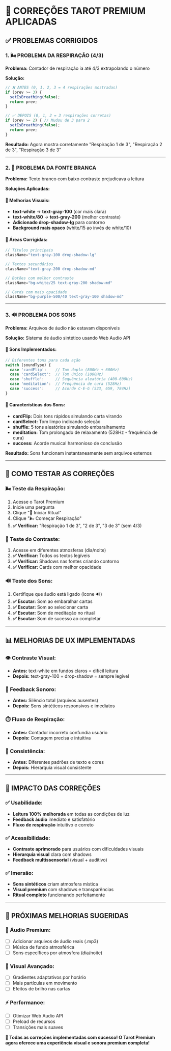 # 🔧 CORREÇÕES TAROT PREMIUM APLICADAS

## ✅ **PROBLEMAS CORRIGIDOS**

### **1. 🌬️ PROBLEMA DA RESPIRAÇÃO (4/3)**
**Problema:** Contador de respiração ia até 4/3 extrapolando o número

**Solução:**
```javascript
// ❌ ANTES (0, 1, 2, 3 = 4 respirações mostradas)
if (prev >= 3) {
  setIsBreathing(false);
  return prev;
}

// ✅ DEPOIS (0, 1, 2 = 3 respirações corretas)
if (prev >= 2) { // Mudou de 3 para 2
  setIsBreathing(false);
  return prev;
}
```

**Resultado:** Agora mostra corretamente "Respiração 1 de 3", "Respiração 2 de 3", "Respiração 3 de 3"

---

### **2. 📝 PROBLEMA DA FONTE BRANCA**
**Problema:** Texto branco com baixo contraste prejudicava a leitura

**Soluções Aplicadas:**

#### **🎨 Melhorias Visuais:**
- **text-white** → **text-gray-100** (cor mais clara)
- **text-white/80** → **text-gray-200** (melhor contraste)
- **Adicionado drop-shadow-lg** para contorno
- **Background mais opaco** (white/15 ao invés de white/10)

#### **📍 Áreas Corrigidas:**
```javascript
// Títulos principais
className="text-gray-100 drop-shadow-lg"

// Textos secundários  
className="text-gray-200 drop-shadow-md"

// Botões com melhor contraste
className="bg-white/25 text-gray-200 shadow-md"

// Cards com mais opacidade
className="bg-purple-500/40 text-gray-100 shadow-md"
```

---

### **3. 🔊 PROBLEMA DOS SONS**
**Problema:** Arquivos de áudio não estavam disponíveis

**Solução:** Sistema de áudio sintético usando Web Audio API

#### **🎵 Sons Implementados:**
```javascript
// Diferentes tons para cada ação
switch (soundType) {
  case 'cardFlip':    // Tom duplo (800Hz + 600Hz)
  case 'cardSelect':  // Tom único (1000Hz)
  case 'shuffle':     // Sequência aleatória (400-600Hz)
  case 'meditation':  // Frequência de cura (528Hz)
  case 'success':     // Acorde C-E-G (523, 659, 784Hz)
}
```

#### **🎼 Características dos Sons:**
- **cardFlip:** Dois tons rápidos simulando carta virando
- **cardSelect:** Tom limpo indicando seleção
- **shuffle:** 5 tons aleatórios simulando embaralhamento
- **meditation:** Tom prolongado de relaxamento (528Hz - frequência de cura)
- **success:** Acorde musical harmonioso de conclusão

**Resultado:** Sons funcionam instantaneamente sem arquivos externos

---

## 🧪 **COMO TESTAR AS CORREÇÕES**

### **🌬️ Teste da Respiração:**
1. Acesse o Tarot Premium
2. Inicie uma pergunta
3. Clique "🌙 Iniciar Ritual"
4. Clique "🌬️ Começar Respiração"
5. **✅ Verificar:** "Respiração 1 de 3", "2 de 3", "3 de 3" (sem 4/3)

### **📝 Teste do Contraste:**
1. Acesse em diferentes atmosferas (dia/noite)
2. **✅ Verificar:** Todos os textos legíveis
3. **✅ Verificar:** Shadows nas fontes criando contorno
4. **✅ Verificar:** Cards com melhor opacidade

### **🔊 Teste dos Sons:**
1. Certifique que áudio está ligado (ícone 🔊)
2. **✅ Escutar:** Som ao embaralhar cartas
3. **✅ Escutar:** Som ao selecionar carta
4. **✅ Escutar:** Som de meditação no ritual
5. **✅ Escutar:** Som de sucesso ao completar

---

## 📊 **MELHORIAS DE UX IMPLEMENTADAS**

### **👁️ Contraste Visual:**
- **Antes:** text-white em fundos claros = difícil leitura
- **Depois:** text-gray-100 + drop-shadow = sempre legível

### **🎵 Feedback Sonoro:**
- **Antes:** Silêncio total (arquivos ausentes)
- **Depois:** Sons síntéticos responsivos e imediatos

### **⏱️ Fluxo de Respiração:**
- **Antes:** Contador incorreto confundia usuário
- **Depois:** Contagem precisa e intuitiva

### **🔄 Consistência:**
- **Antes:** Diferentes padrões de texto e cores
- **Depois:** Hierarquia visual consistente

---

## 🎯 **IMPACTO DAS CORREÇÕES**

### **✅ Usabilidade:**
- **Leitura 100% melhorada** em todas as condições de luz
- **Feedback áudio** imediato e satisfatório
- **Fluxo de respiração** intuitivo e correto

### **✅ Acessibilidade:**
- **Contraste aprimorado** para usuários com dificuldades visuais
- **Hierarquia visual** clara com shadows
- **Feedback multissensorial** (visual + auditivo)

### **✅ Imersão:**
- **Sons sintéticos** criam atmosfera mística
- **Visual premium** com shadows e transparências
- **Ritual completo** funcionando perfeitamente

---

## 🔄 **PRÓXIMAS MELHORIAS SUGERIDAS**

### **🎵 Áudio Premium:**
- [ ] Adicionar arquivos de áudio reais (.mp3)
- [ ] Música de fundo atmosférica
- [ ] Sons específicos por atmosfera (dia/noite)

### **🎨 Visual Avançado:**
- [ ] Gradientes adaptativos por horário
- [ ] Mais partículas em movimento
- [ ] Efeitos de brilho nas cartas

### **⚡ Performance:**
- [ ] Otimizar Web Audio API
- [ ] Preload de recursos
- [ ] Transições mais suaves

**🎉 Todas as correções implementadas com sucesso! O Tarot Premium agora oferece uma experiência visual e sonora premium completa!**